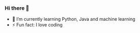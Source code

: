 ### Hi there 👋

- 🌱 I’m currently learning Python, Java and machine learning
- ⚡ Fun fact: I love coding

